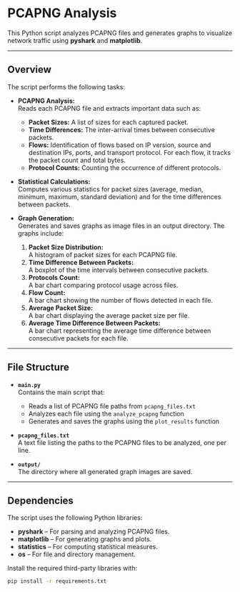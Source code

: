 # PCAPNG Analysis

This Python script analyzes PCAPNG files and generates graphs to visualize network traffic using **pyshark** and **matplotlib**.

---

## Overview

The script performs the following tasks:

- **PCAPNG Analysis:**  
  Reads each PCAPNG file and extracts important data such as:
    - **Packet Sizes:** A list of sizes for each captured packet.
    - **Time Differences:** The inter-arrival times between consecutive packets.
    - **Flows:** Identification of flows based on IP version, source and destination IPs, ports, and transport protocol. For each flow, it tracks the packet count and total bytes.
    - **Protocol Counts:** Counting the occurrence of different protocols.

- **Statistical Calculations:**  
  Computes various statistics for packet sizes (average, median, minimum, maximum, standard deviation) and for the time differences between packets.

- **Graph Generation:**  
  Generates and saves graphs as image files in an output directory. The graphs include:
    1. **Packet Size Distribution:**  
       A histogram of packet sizes for each PCAPNG file.
    2. **Time Difference Between Packets:**  
       A boxplot of the time intervals between consecutive packets.
    3. **Protocols Count:**  
       A bar chart comparing protocol usage across files.
    4. **Flow Count:**  
       A bar chart showing the number of flows detected in each file.
    5. **Average Packet Size:**  
       A bar chart displaying the average packet size per file.
    6. **Average Time Difference Between Packets:**  
       A bar chart representing the average time difference between consecutive packets for each file.

---

## File Structure

- **`main.py`**  
  Contains the main script that:
    - Reads a list of PCAPNG file paths from `pcapng_files.txt`
    - Analyzes each file using the `analyze_pcapng` function
    - Generates and saves the graphs using the `plot_results` function

- **`pcapng_files.txt`**  
  A text file listing the paths to the PCAPNG files to be analyzed, one per line.

- **`output/`**  
  The directory where all generated graph images are saved.

---

## Dependencies

The script uses the following Python libraries:

- **pyshark** – For parsing and analyzing PCAPNG files.
- **matplotlib** – For generating graphs and plots.
- **statistics** – For computing statistical measures.
- **os** – For file and directory management.

Install the required third-party libraries with:

```sh
pip install -r requirements.txt
